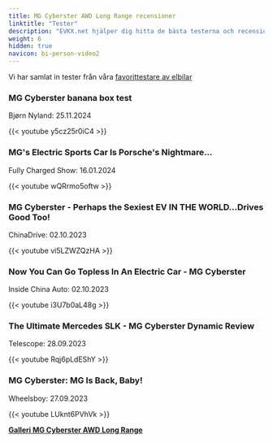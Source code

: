 ```yaml
---
title: MG Cyberster AWD Long Range recensioner
linktitle: "Tester"
description: "EVKX.net hjälper dig hitta de bästa testerna och recensionerna av denna modell."
weight: 6
hidden: true
navicon: bi-person-video2
---
```

Vi har samlat in tester från våra [favorittestare av elbilar](../../../../../guides/evreviewers/)

<div class="container text-center shadow p-2 pe-4 mb-5 bg-body-tertiary rounded border">
<h3>MG Cyberster banana box test</h3>
<p>Bjørn Nyland: 25.11.2024</p>

{{< youtube y5cz25r0iC4 >}}

</div>
<div class="container text-center shadow p-2 pe-4 mb-5 bg-body-tertiary rounded border">
<h3>MG's Electric Sports Car Is Porsche's Nightmare...</h3>
<p>Fully Charged Show: 16.01.2024</p>

{{< youtube wQRrmo5oftw >}}

</div>
<div class="container text-center shadow p-2 pe-4 mb-5 bg-body-tertiary rounded border">
<h3>MG Cyberster - Perhaps the Sexiest EV IN THE WORLD…Drives Good Too!</h3>
<p>ChinaDrive: 02.10.2023</p>

{{< youtube vi5LZWZQzHA >}}

</div>
<div class="container text-center shadow p-2 pe-4 mb-5 bg-body-tertiary rounded border">
<h3>Now You Can Go Topless In An Electric Car - MG Cyberster</h3>
<p>Inside China Auto: 02.10.2023</p>

{{< youtube i3U7b0aL48g >}}

</div>
<div class="container text-center shadow p-2 pe-4 mb-5 bg-body-tertiary rounded border">
<h3>The Ultimate Mercedes SLK - MG Cyberster Dynamic Review</h3>
<p>Telescope: 28.09.2023</p>

{{< youtube Rqj6pLdEShY >}}

</div>
<div class="container text-center shadow p-2 pe-4 mb-5 bg-body-tertiary rounded border">
<h3>MG Cyberster: MG Is Back, Baby!</h3>
<p>Wheelsboy: 27.09.2023</p>

{{< youtube LUknt6PVhVk >}}

</div>
<div class="mt-3 mb-3">
<a href="../gallery/" class="text-decoration-none text-black">
<strong><i class="bi-arrow-left"></i>Galleri  </strong>
</a>
<a href="../" class="text-decoration-none text-black float-end">
<strong>MG Cyberster AWD Long Range <i class="bi-arrow-right"></i></strong>
</a>
</div>
